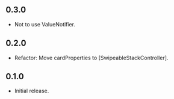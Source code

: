 ## 0.3.0
- Not to use ValueNotifier.

## 0.2.0

- Refactor: Move cardProperties to [SwipeableStackController].

## 0.1.0

- Initial release.